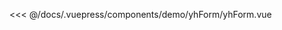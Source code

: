 <baseComponent-codeBox title="基本用法"
  description="表示两种相互对立的状态间的切换，多用于触发「开/关」。"
  onlineLink="https://codepen.io/1011yh/pen/KjEOWO">
  <demo-yhForm-yhForm></demo-yhForm-yhForm>
  <!-- 这里直接设置 引入的展示代码 ；注意引入代码一定不能缩进！！！否则不能生效！-->
  
  <highlight-code slot="codeText" lang="vue">
<<< @/docs/.vuepress/components/demo/yhForm/yhForm.vue
  </highlight-code>
</baseComponent-codeBox>

<baseComponent-apiTable title="Form Attributes" :tableBody="tableBody" :tableHead="tableHead">
</baseComponent-apiTable>

<!-- <baseComponent-apiTable title="Slot" :tableBody="tableBody2" :tableHead="tableHead2">
</baseComponent-apiTable> -->

<script>
  export default {
    data() {
      return {
        //表头为字符串，写法和md一样，中间以`|`间隔就行
        tableHead: `参数 | 说明 | 类型 | 可选值 | 默认值`,
        //表格数据为数组，其中每一项为字符串，代表每一行要展示的数据，写法也和md一样，中间以`|`间隔就行
        tableBody: [
          `model | 表单数据对象 | object |- | -`,
        ],

       
      }
    },

  }
</script>